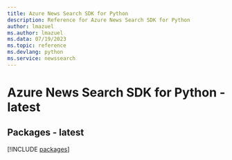 ```yaml
---
title: Azure News Search SDK for Python
description: Reference for Azure News Search SDK for Python
author: lmazuel
ms.author: lmazuel
ms.data: 07/19/2023
ms.topic: reference
ms.devlang: python
ms.service: newssearch
---
```

# Azure News Search SDK for Python - latest
## Packages - latest
[!INCLUDE [packages](news-search-index.md)]